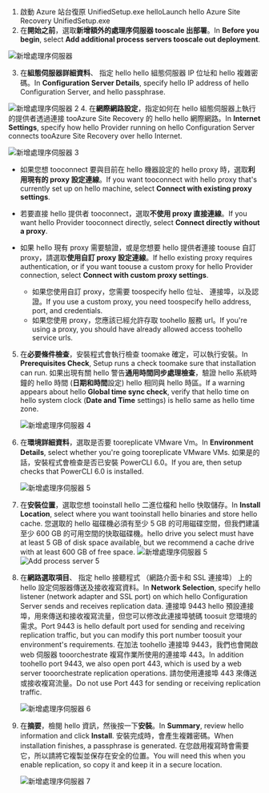 1. <span data-ttu-id="bdeb0-101">啟動 Azure 站台復原 UnifiedSetup.exe hello</span><span class="sxs-lookup"><span data-stu-id="bdeb0-101">Launch hello Azure Site Recovery UnifiedSetup.exe</span></span>
2. <span data-ttu-id="bdeb0-102">在**開始之前**，選取**新增額外的處理序伺服器 tooscale 出部署**。</span><span class="sxs-lookup"><span data-stu-id="bdeb0-102">In **Before you begin**, select **Add additional process servers tooscale out deployment**.</span></span>

  ![新增處理序伺服器](./media/site-recovery-add-process-server/ps-page-1.png)

3. <span data-ttu-id="bdeb0-104">在**組態伺服器詳細資料**、 指定 hello hello 組態伺服器 IP 位址和 hello 複雜密碼。</span><span class="sxs-lookup"><span data-stu-id="bdeb0-104">In **Configuration Server Details**, specify hello IP address of hello Configuration Server, and hello passphrase.</span></span>

  ![新增處理序伺服器 2](./media/site-recovery-add-process-server/ps-page-2.png)
4. <span data-ttu-id="bdeb0-106">在**網際網路設定**，指定如何在 hello 組態伺服器上執行的提供者透過連接 tooAzure Site Recovery 的 hello hello 網際網路。</span><span class="sxs-lookup"><span data-stu-id="bdeb0-106">In **Internet Settings**, specify how hello Provider running on hello Configuration Server connects tooAzure Site Recovery over hello Internet.</span></span>

  ![新增處理序伺服器 3](./media/site-recovery-add-process-server/ps-page-3.png)

   * <span data-ttu-id="bdeb0-108">如果您想 tooconnect 要與目前在 hello 機器設定的 hello proxy 時，選取**利用現有的 proxy 設定連線**。</span><span class="sxs-lookup"><span data-stu-id="bdeb0-108">If you want tooconnect with hello proxy that's currently set up on hello machine, select **Connect with existing proxy settings**.</span></span>
   * <span data-ttu-id="bdeb0-109">若要直接 hello 提供者 tooconnect，選取**不使用 proxy 直接連線**。</span><span class="sxs-lookup"><span data-stu-id="bdeb0-109">If you want hello Provider tooconnect directly, select **Connect directly without a proxy**.</span></span>
   * <span data-ttu-id="bdeb0-110">如果 hello 現有 proxy 需要驗證，或是您想要 hello 提供者連接 toouse 自訂 proxy，請選取**使用自訂 proxy 設定連線**。</span><span class="sxs-lookup"><span data-stu-id="bdeb0-110">If hello existing proxy requires authentication, or if you want toouse a custom proxy for hello Provider connection, select **Connect with custom proxy settings**.</span></span>

     * <span data-ttu-id="bdeb0-111">如果您使用自訂 proxy，您需要 toospecify hello 位址、 連接埠，以及認證。</span><span class="sxs-lookup"><span data-stu-id="bdeb0-111">If you use a custom proxy, you need toospecify hello address, port, and credentials.</span></span>
     * <span data-ttu-id="bdeb0-112">如果您使用 proxy，您應該已經允許存取 toohello 服務 url。</span><span class="sxs-lookup"><span data-stu-id="bdeb0-112">If you're using a proxy, you should have already allowed access toohello service urls.</span></span>

5. <span data-ttu-id="bdeb0-113">在**必要條件檢查**，安裝程式會執行檢查 toomake 確定，可以執行安裝。</span><span class="sxs-lookup"><span data-stu-id="bdeb0-113">In **Prerequisites Check**, Setup runs a check toomake sure that installation can run.</span></span> <span data-ttu-id="bdeb0-114">如果出現有關 hello 警告**通用時間同步處理檢查**，驗證 hello 系統時鐘的 hello 時間 (**日期和時間**設定) hello 相同與 hello 時區。</span><span class="sxs-lookup"><span data-stu-id="bdeb0-114">If a warning appears about hello **Global time sync check**, verify that hello time on hello system clock (**Date and Time** settings) is hello same as hello time zone.</span></span>

     ![新增處理序伺服器 4](./media/site-recovery-add-process-server/ps-page-4.png)

6. <span data-ttu-id="bdeb0-116">在**環境詳細資料**，選取是否要 tooreplicate VMware Vm。</span><span class="sxs-lookup"><span data-stu-id="bdeb0-116">In **Environment Details**, select whether you're going tooreplicate VMware VMs.</span></span> <span data-ttu-id="bdeb0-117">如果是的話，安裝程式會檢查是否已安裝 PowerCLI 6.0。</span><span class="sxs-lookup"><span data-stu-id="bdeb0-117">If you are, then setup checks that PowerCLI 6.0 is installed.</span></span>

     ![新增處理序伺服器 5](./media/site-recovery-add-process-server/ps-page-5.png)

7. <span data-ttu-id="bdeb0-119">在**安裝位置**，選取您想 tooinstall hello 二進位檔和 hello 快取儲存。</span><span class="sxs-lookup"><span data-stu-id="bdeb0-119">In **Install Location**, select where you want tooinstall hello binaries and store hello cache.</span></span> <span data-ttu-id="bdeb0-120">您選取的 hello 磁碟機必須有至少 5 GB 的可用磁碟空間，但我們建議至少 600 GB 的可用空間的快取磁碟機。</span><span class="sxs-lookup"><span data-stu-id="bdeb0-120">hello drive you select must have at least 5 GB of disk space available, but we recommend a cache drive with at least 600 GB of free space.</span></span>
     <span data-ttu-id="bdeb0-121">![新增處理序伺服器 5](./media/site-recovery-add-process-server/ps-page-6.png)</span><span class="sxs-lookup"><span data-stu-id="bdeb0-121">![Add process server 5](./media/site-recovery-add-process-server/ps-page-6.png)</span></span>

8. <span data-ttu-id="bdeb0-122">在**網路選取項目**、 指定 hello 接聽程式 （網路介面卡和 SSL 連接埠） 上的 hello 設定伺服器傳送及接收複寫資料。</span><span class="sxs-lookup"><span data-stu-id="bdeb0-122">In **Network Selection**, specify hello listener (network adapter and SSL port) on which hello Configuration Server sends and receives replication data.</span></span> <span data-ttu-id="bdeb0-123">連接埠 9443 hello 預設連接埠，用來傳送和接收複寫流量，但您可以修改此連接埠號碼 toosuit 您環境的需求。</span><span class="sxs-lookup"><span data-stu-id="bdeb0-123">Port 9443 is hello default port used for sending and receiving replication traffic, but you can modify this port number toosuit your environment's requirements.</span></span> <span data-ttu-id="bdeb0-124">在加法 toohello 連接埠 9443，我們也會開啟 web 伺服器 tooorchestrate 複寫作業所使用的連接埠 443。</span><span class="sxs-lookup"><span data-stu-id="bdeb0-124">In addition toohello port 9443, we also open port 443, which is used by a web server tooorchestrate replication operations.</span></span> <span data-ttu-id="bdeb0-125">請勿使用連接埠 443 來傳送或接收複寫流量。</span><span class="sxs-lookup"><span data-stu-id="bdeb0-125">Do not use Port 443 for sending or receiving replication traffic.</span></span>

     ![新增處理序伺服器 6](./media/site-recovery-add-process-server/ps-page-7.png)
9. <span data-ttu-id="bdeb0-127">在**摘要**，檢閱 hello 資訊，然後按一下**安裝**。</span><span class="sxs-lookup"><span data-stu-id="bdeb0-127">In **Summary**, review hello information and click **Install**.</span></span> <span data-ttu-id="bdeb0-128">安裝完成時，會產生複雜密碼。</span><span class="sxs-lookup"><span data-stu-id="bdeb0-128">When installation finishes, a passphrase is generated.</span></span> <span data-ttu-id="bdeb0-129">在您啟用複寫時會需要它，所以請將它複製並保存在安全的位置。</span><span class="sxs-lookup"><span data-stu-id="bdeb0-129">You will need this when you enable replication, so copy it and keep it in a secure location.</span></span>

     ![新增處理序伺服器 7](./media/site-recovery-add-process-server/ps-page-8.png)

